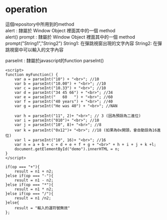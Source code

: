 # operation

這個repository中所用到的method  
alert : 隸屬於 Window Object 裡面其中的一個 method  
alert()
prompt : 隸屬於 Window Object 裡面其中的一個 method
prompt("String1","String2")
String1: 在彈跳視窗出現的文字內容
String2: 在彈跳視窗中可以輸入的文字內容

parseInt : 隸屬於javascript的function
parseInt()

```
<script>
function myFunction() {
    var a = parseInt("10") + "<br>"; //10
    var b = parseInt("10.00") + "<br>"; //10
    var c = parseInt("10.33") + "<br>"; //10
    var d = parseInt("34 45 66") + "<br>"; //34
    var e = parseInt("   60   ") + "<br>"; //60
    var f = parseInt("40 years") + "<br>"; //40
    var g = parseInt("He was 40") + "<br>"; //NAN

    var h = parseInt("11", 2)+ "<br>"; // 3 (因為預設為二進位)
    var i = parseInt("010")+ "<br>"; //10 
    var j = parseInt("10", 8)+ "<br>"; //8
    var k = parseInt("0x12")+ "<br>"; //18 (如果為0x開頭，會自動設為16進位)
    var l = parseInt("10", 16)+ "<br>"; //16
    var n = a + b + c + d + e + f + g + "<br>" + h + i + j + k +l;
    document.getElementById("demo").innerHTML = n;
}
</script>
```

```
if(op === "+"){
	result = n1 + n2;
}else if(op === "-"){
	result = n1 - n2;
}else if(op === "*"){
	result = n1 * n2;
}else if(op === "/"){
	result = n1 /n2;
}else{
	result = "輸入的運符號無效"
};
```
